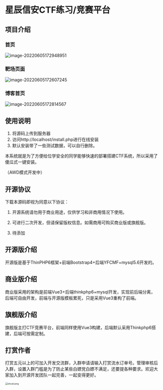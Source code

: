 # 星辰信安CTF练习/竞赛平台

## 项目介绍

### 首页

![image-20220605172948951](http://file.lmzyw.cn/image-20220605172948951.png)

### 靶场页面

![image-20220605172607245](http://file.lmzyw.cn/7396e780d91671ac8c35a7bd83cc19f.jpg)

### 博客首页

![image-20220605172814567](http://file.lmzyw.cn/image-20220605172814567.png)

## 使用说明

1. 将源码上传到服务器
2. 访问http://localhost/install.php进行在线安装
3. 默认安装带了一些测试数据，可以自行删除。



本系统就是为了方便给位学安全的同学能够快速的部署搭建CTF系统，所以采用了傻瓜式一键安装。

（AWD模式开发中）

## 开源协议

下载本源码即视为同意以下协议：

1. 开源系统请勿用于商业用途，仅供学习和非商用情况下使用。

2. 可进行二次开发，但请保留版权信息。如需商用可购买商业版或旗舰版。

2. 待添加

   

## 开源版介绍

开源版是基于ThinPHP6框架+前端Bootstrap4+后端YFCMF+mysql5.6开发的。



## 商业版介绍

商业版采用的架构是前端Vue3+后端thinkphp6+mysql开发，实现前后端分离，后端可自由开发，前端与开源版模板累死，只是采用Vue3重构了前端。



## 旗舰版介绍

旗舰版主打CTF竞赛平台，前端同样使用Vue3构建，后端默认采用Thinkphp6搭建，后端可按需定制。



## 打赏作者

打赏五元以上的可加入开发交流群，入群申请请输入打赏流水订单号。管理审核后入群，设置入群门槛是为了防止某些白嫖党白嫖不满足，还要提各种要求。欢迎大家加入到开源开发团队一起完善，一起变得更好。

<img src="http://img.lmzyw.cn/img/shoukuang.jpg" alt="shoukuang" style="zoom: 50%;height:500px" />